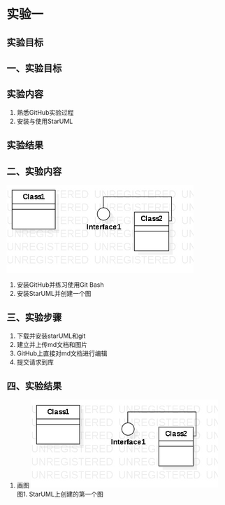# 实验一

## 实验目标
## 一、实验目标

## 实验内容
1. 熟悉GitHub实验过程
2. 安装与使用StarUML

## 实验结果
## 二、实验内容

![第一个UML图](./model.jpg)
1. 安装GitHub并练习使用Git Bash
2. 安装StarUML并创建一个图

## 三、实验步骤

1. 下载并安装starUML和git
2. 建立并上传md文档和图片
3. GitHub上直接对md文档进行编辑
4. 提交请求到库

## 四、实验结果

1. 画图
![第一个UML图](./model.jpg)  
图1. StarUML上创建的第一个图
